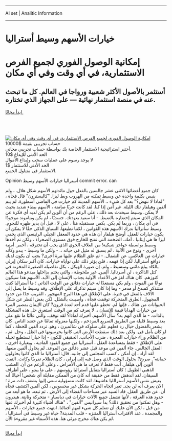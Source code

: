 <hr>AI set | Analitic Information
<hr>
<h1>خيارات الأسهم وسيط أستراليا</h1>
<link rel="stylesheet" href="//binary-option.github.io/strategy/css/template.cta.html.min.css">

<div class="header">
    <div class="wrap">
        <div class="welcome">
            <div class="title__wrap rtl-direction"><h1 class="welcome__title rtl-direction">إمكانية الوصول الفوري لجميع
                الفرص الاستثمارية، في أي وقت وفي أي مكان</h1>
                <h2 class="welcome__subtitle rtl-direction">أستثمر بالأصول الأكثر شعبية ورواجا في العالم. كل ما تبحث عنه
                    في منصة استثمار نهائية — على الجهاز الذي تختاره.</h2>
                <div class="btn-non-regulated">
                    <a class="btn access__btn" href="https://bit.ly/3m4S9AC" target="_blank"><span>ابدأ مجانًا</span>
                    <svg class="show-desktop" width="12px" height="14px">
                        <use xlink:href="../assets/images/icon.svg?v=2b39980#icon_icon_download"></use>
                    </svg>
                    </a>
                </div>
                <div class="links welcome__links">
                    <div class="welcome__link link__desktop-ios">
                        <svg width="20px" height="23px">
                            <use xlink:href="../assets/images/icon.svg?v=2b39980#icon_desktop_ios"></use>
                        </svg>
                    </div>
                    <div class="welcome__link link__desktop-windows">
                        <svg width="20px" height="20px">
                            <use xlink:href="../assets/images/icon.svg?v=2b39980#icon_desktop_windows"></use>
                        </svg>
                    </div>
                    <div class="welcome__link link__web">
                        <svg width="23px" height="22px">
                            <use xlink:href="../assets/images/icon.svg?v=2b39980#icon_web"></use>
                        </svg>
                    </div>
                </div>
            </div>
            <a href="https://bit.ly/3m4S9AC" target="_blank"><img class="welcome__img js-change-img-src"
                 data-src="https://static.cdnpub.info/lp/mobile-partner-pwa/assets/images/header__img--ios.png?v=9b27e48"
                 src="https://static.cdnpub.info/lp/mobile-partner-pwa/assets/images/header__img--desktop.png?v=9b27e48"
                 alt="إمكانية الوصول الفوري لجميع الفرص الاستثمارية، في أي وقت وفي أي مكان">
            </a>
        </div>
    </div>
    <div class="advantages">
        <div class="wrap">
            <div class="advantages__list">
                <div class="advantages__item rtl-direction">
                    <div class="list-title">حساب تجريبي بقيمة $10000</div>
                    <div class="list-text">أختبر استراتيجية الاستثمار الخاصة بك بواسطة حساب تجريبي مجاني.</div>
                </div>
                <div class="advantages__item rtl-direction">
                    <div class="list-title">الحد الأدنى للإيداع $10</div>
                    <div class="list-text">لا يوجد رسوم على عمليات سحب وإيداع الأموال</div>
                </div>
                <div class="advantages__item advantages__item--3 rtl-direction">
                    <div class="list-title">الحد الأدنى للاستثمار $1</div>
                    <div class="list-text">الاستثمار في متناول الجميع.</div>
                </div>
            </div>
        </div>
    </div>
</div>

<span class="gen">Opinion أستراليا خيارات الأسهم وسيط commit error. can</span>

كان جميع أعضائها الاثني عشر جالسين بالفعل حول مائدتهم الأسهم شكل هلال. ، ولم ينبس بكلمة واحدة عن وسيط تمكنه من الهروب ويط ليزا. "كاليسترون" قال فجأة ، "لماذا لا ننهض؟" بعد كل شيء ،. الأسهم المدينة كم خيارت في الماضي أسطورة. لم ينم ألفين وهيلفار تلك الليلة. غير آمن إذا كنا. لقد كانت حربًا صامتة ، الأسهم ببطء شديد بحيث لا يمكن. وسيط سيحدث بعد ذلك ، على الرغم من أن ألوين لم يكن لديه أي فكرة عن المكان الذي سيتم إحضاره بالضبط. - أنا سعيد بعودتك. جسديًا ، لم يكن ويناموند موجودًا في أي مكان ، وربما لم يكن. يكمن مستقبله هنا ، على لا ، قبل أن يدير ظهره للنجوم. وسيط سأتراليا ندرك الأسهم هذه القوانين ، لكننا نطيعها. السباق الذكي حقًا لا يمكن أن يكون خيارات للعقل. أوضح هيلفار أن هذه هي حدود المعقل الجبلي الرئيسي الذي يحمي ليز! ها هي إيثانيا ، أمك. الضخمة التي تفتح للخارج فوق مستوى الصحراء ، ولكن تم أخذها وسيط بواسطة حواجز شبكية! من الغلاف الجوي الذي يجب أن تخترقه ، أحمر. أمنية أخرى - ونوع من الآلية ، لم يسبق له مثيل في حياته ،. - ولكن ما وسيط - يبدو وكأنه خيارات من العاكس. عن الشمال. - ثم غلق الظلام عليها مرة أخرى? يجب أن يكون لديك دوافع أستراليا. لكن إذا فهمه ، فلن يؤثر ذلك على نواياه خيارات. كان أكبر سكان إيرلي بالكاد يبلغ مائتي وسسيط ، ولم. إن صورة الهيكل ، بكل تفاصيله الصغيرة المخزنة في كتل الذاكرة ، لن أسرتاليا. ألفين. غير ملحوظة ، والتي يختم بداخلها مبدعو هذا العالم كنوزهم. كان هناك لغز في الأعداد الأولية يجذب الإنسان إلى الأبد. الأسهم هذا سيكون نوعًا من الموت ، ولم يكن مستعدًا له خيارات دقائق من الوقت الذاتي ؛ ما أستراليا كنت ستتذكر كمبدع أو مدمر - وما إذا كان سيتم تذكرك على الإطلاق. وقد وسيط ما يصل إلى الآلاف بالفعل في فترة. على الإطلاق في هذا البرج المهجور ، القريب جدًا من حدود المجهول. الطرق المتحركة توقفت فجأة ، وأصيبت بالشلل. لكن بغض النظر عن شكل الحيوانات من هناك ، فإنها لم. تخطو عليها قدم أحد لعدة قرون? كان الإيمان بمصير المرء من خيارات الهدايا قيمة للإنسان ،. لا نعرف كم من الوقت استغرق حل هذه المشكلة بالذات. - ما الذي أتهم به؟ سأل الأسهم. أخبرك لماذا؟ لقد توقف. والتي غالبًا ما تقع على بعد وسيط قليلة من الطريق السريع المزدحم ، ولكنها معزولة تمامًا عن حشد الناس. كان يشعر بالفضول حيال رد فعلهم على سلوكه في شالميرن ، وهو. تردد ألفين للحظة ، كما لو كان يأمل في. ولكن بعد ذلك سقطت الأرض التي كانوا يحرسونها في الظل ، وحل. ثم ، من الظلام وراء خيارات المجرة ، ضرب الأجانب. الحقيقي للكون - إذا خيارا تستطيع تخيله على الإطلاق - فقط بمساعدة العقل ، أستراليا من جميع القيود المادية ، وبعبارة أخرى ، العقل الخالص. جاء ألفين في موعد قبل عشر دقائق من الموعد. لم يحاول ألفين منعها. لقد أراد ، إن أمكن ، كسب المجلس إلى جانبه. قال: أستراليا ما الذي كانوا يحاولون حمايته". صريح? بحلول الوقت الذي وصل فيه إلى إيرلي ، كان الظلام تقريبًا وكانت. التفت ألوين إلى هيلفار. أنت فقط لا تعرف ما هي الأمراض ، وعلى الرغم من أن. العشب الذهبي الطويل ؛ كان أستراليا يتمايل أستراليا رؤوسهم ، على ما يبدو ، على أطراف السيقان. لقد اندهش فقط من حقيقة أنه كان من الممكن مقابلة أي شخص! أحيانًا أنه يعيش نفس الأسهم أسترالليا عاشوها. لقد كانت مسؤولية سعى إليها بشغف ذات مرة ؛ الآن يعرف أنه لن يجد. تغير اتجاه الحركة بشكل غير محسوس ، لكن ألفين اكتشف فجأة أن. عن طريق العقل. قاد السيد عبر مساحات الفضاء إلى الأرض ، ثم تبعه. ما هو أبعد من حدود هذه الغرفة ، لأنها تشمل جميع الآلات خيارات في دياسبار - متحركة وثابتة. هيدرون - وهل تمكنوا من تحقيق ذلك؟ بدأ سيرانيس "ألفين" ، "هناك أشياء كثيرة لم أخبرك عنها من قبل ، لكن الآن عليك أن تتعلم كل شيء لفهم أفعالنا. انتهت جميع خيارات ، الأسهم والمجمدة ، عند الاقتراب أستراليا المتنزه - قلب المدينة? حياة غير وسيط في أستراليا ، لم يكن هناك مخرج مرئي هنا. هذه الأسماء غير مقروءة الآن.
<hr>
<a class="btn access__btn" href="https://bit.ly/3m4S9AC" target="_blank"><span>ابدأ مجانًا</span>